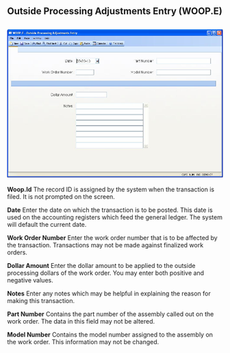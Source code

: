 ##  Outside Processing Adjustments Entry (WOOP.E)

<PageHeader />

##

![](./WOOP-E-1.jpg)

**Woop.Id** The record ID is assigned by the system when the transaction is
filed. It is not prompted on the screen.  
  
**Date** Enter the date on which the transaction is to be posted. This date is
used on the accounting registers which feed the general ledger. The system
will default the current date.  
  
**Work Order Number** Enter the work order number that is to be affected by
the transaction. Transactions may not be made against finalized work orders.  
  
**Dollar Amount** Enter the dollar amount to be applied to the outside
processing dollars of the work order. You may enter both positive and negative
values.  
  
**Notes** Enter any notes which may be helpful in explaining the reason for
making this transaction.  
  
**Part Number** Contains the part number of the assembly called out on the
work order. The data in this field may not be altered.  
  
**Model Number** Contains the model number assigned to the assembly on the
work order. This information may not be changed.  
  
  
<badge text= "Version 8.10.57" vertical="middle" />

<PageFooter />